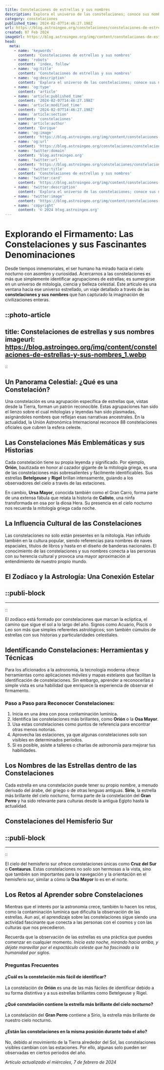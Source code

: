 ```yaml
---
title: Constelaciones de estrellas y sus nombres
description: Explora el universo de las constelaciones; conoce sus nombres y las leyendas celestiales que cada agrupación estelar encierra.
category: constelaciones
published_time: 2024-02-07T14:46:27.198Z
url: https://blog.astroingeo.org/constelaciones/constelaciones-de-estrellas-y-sus-nombres
created: 07 Feb 2024
imageUrl: https://blog.astroingeo.org/img/content/constelaciones-de-estrellas-y-sus-nombres_1.webp
head:
  meta:
    - name: 'keywords'
      content: 'Constelaciones de estrellas y sus nombres'
    - name: 'robots'
      content: 'index, follow'
    - name: 'og:title'
      content: 'Constelaciones de estrellas y sus nombres'
    - name: 'og:description'
      content: 'Explora el universo de las constelaciones; conoce sus nombres y las leyendas celestiales que cada agrupación estelar encierra.'
    - name: 'og:type'
      content: 'article'
    - name: 'article:published_time'
      content: '2024-02-07T14:46:27.198Z'
    - name: 'article:modified_time'
      content: '2024-02-07T14:46:27.198Z'
    - name: 'article:section'
      content: 'constelaciones'
    - name: 'article:author'
      content: 'Enrique'
    - name: 'og:image'
      content: 'https://blog.astroingeo.org/img/content/constelaciones-de-estrellas-y-sus-nombres_1.webp'
    - name: 'og:url'
      content: 'https://blog.astroingeo.org/constelaciones/constelaciones-de-estrellas-y-sus-nombres'
    - name: 'twitter:domain'
      content: 'blog.astroingeo.org'
    - name: 'twitter:url'
      content: 'https://blog.astroingeo.org/constelaciones/constelaciones-de-estrellas-y-sus-nombres'
    - name: 'twitter:title'
      content: 'Constelaciones de estrellas y sus nombres'
    - name: 'twitter:card'
      content: 'https://blog.astroingeo.org/img/content/constelaciones-de-estrellas-y-sus-nombres_1.webp'
    - name: 'twitter:description'
      content: 'Explora el universo de las constelaciones; conoce sus nombres y las leyendas celestiales que cada agrupación estelar encierra.'
    - name: 'twitter:image'
      content: 'https://blog.astroingeo.org/img/content/constelaciones-de-estrellas-y-sus-nombres_1.webp'
    - name: 'copyright'
      content: '© 2024 blog.astroingeo.org'
---
```

# Explorando el Firmamento: Las Constelaciones y sus Fascinantes Denominaciones

Desde tiempos inmemoriales, el ser humano ha mirado hacia el cielo nocturno con asombro y curiosidad. Acercarnos a las constelaciones es más que simplemente identificar agrupaciones de estrellas; es sumergirse en un universo de mitología, ciencia y belleza celestial. Este artículo es una ventana hacia ese universo estrellado, un viaje detallado a través de las **constelaciones y sus nombres** que han capturado la imaginación de civilizaciones enteras.


::photo-article
---
title: Constelaciones de estrellas y sus nombres
imageurl: https://blog.astroingeo.org/img/content/constelaciones-de-estrellas-y-sus-nombres_1.webp
---
::


## Un Panorama Celestial: ¿Qué es una Constelación?

Una constelación es una agrupación específica de estrellas que, vistas desde la Tierra, forman un patrón reconocible. Estas agrupaciones han sido el lienzo sobre el cual mitologías y leyendas han sido plasmadas, asignándoles nombres que reflejan esas narrativas ancestrales. En la actualidad, la Unión Astronómica Internacional reconoce 88 constelaciones oficiales que cubren la esfera celeste.

## Las Constelaciones Más Emblemáticas y sus Historias

Cada constelación tiene su propia leyenda y significado. Por ejemplo, **Orión**, bautizada en honor al cazador gigante de la mitología griega, es una de las constelaciones más sobresalientes y fácilmente identificables. Sus estrellas **Betelgeuse** y **Rigel** brillan intensamente, guiando a los observadores del cielo a través de las estaciones.

En cambio, **Ursa Mayor**, conocida también como el Gran Carro, forma parte de una extensa fábula que relata la historia de **Calisto**, una ninfa transformada en osa por la diosa Hera. Su presencia en el cielo nocturno nos recuerda la mitología griega cada noche.

## La Influencia Cultural de las Constelaciones

Las constelaciones no solo están presentes en la mitología. Han influido también en la cultura popular, siendo referencias para nombres de naves espaciales, títulos de libros y hasta en el diseño de banderas nacionales. El conocimiento de las constelaciones y sus nombres conecta a las personas con su herencia cultural y provoca una mayor aproximación al entendimiento de nuestro propio mundo.

## El Zodíaco y la Astrología: Una Conexión Estelar


  ::publi-block
  ---
  ---
  ::
  
  
El zodíaco está formado por constelaciones que marcan la eclíptica, el camino que sigue el sol a lo largo del año. Signos como Acuario, Piscis o Leo son más que simples referentes astrológicos; son también cúmulos de estrellas con sus historias y particularidades celestiales.

## Identificando Constelaciones: Herramientas y Técnicas

Para los aficionados a la astronomía, la tecnología moderna ofrece herramientas como aplicaciones móviles y mapas estelares que facilitan la identificación de constelaciones. Sin embargo, aprender a reconocerlas a simple vista es una habilidad que enriquece la experiencia de observar el firmamento.

### **Paso a Paso para Reconocer Constelaciones**:

1. Inicia en una área con poca contaminación lumínica.
2. Identifica las constelaciones más brillantes, como **Orión** o la **Osa Mayor**.
3. Usa estas constelaciones como puntos de referencia para encontrar otras menos notorias.
4. Aprovecha las estaciones, ya que algunas constelaciones solo son visibles en determinados períodos.
5. Si es posible, asiste a talleres o charlas de astronomía para mejorar tus habilidades.

## Los Nombres de las Estrellas dentro de las Constelaciones

Cada estrella en una constelación puede tener su propio nombre, a menudo derivado del árabe, del griego o de otras lenguas antiguas. **Sirio**, la estrella más brillante del cielo nocturno, forma parte de la constelación del **Gran Perro** y ha sido relevante para culturas desde la antigua Egipto hasta la actualidad.

## Constelaciones del Hemisferio Sur


  ::publi-block
  ---
  ---
  ::
  
  
El cielo del hemisferio sur ofrece constelaciones únicas como **Cruz del Sur** o **Centaurus**. Estas constelaciones no solo son hermosas a la vista, sino que también son importantes para la navegación y la orientación en el hemisferio sur, similar a cómo la **Osa Mayor** lo es en el norte.

## Los Retos al Aprender sobre Constelaciones

Mientras que el interés por la astronomía crece, también lo hacen los retos, como la contaminación lumínica que dificulta la observación de las estrellas. Aun así, el aprendizaje sobre las constelaciones sigue siendo una actividad fascinante que conecta a las personas con el cosmos y con las culturas que nos precedieron.

Recuerda que la observación de las estrellas es una práctica que puedes comenzar en cualquier momento. *Inicia esta noche, mirando hacia arriba, y déjate maravillar por el espactáculo celeste que ha fascinado a la humanidad por siglos.*

### Preguntas Frecuentes

#### ¿Cuál es la constelación más fácil de identificar?
La constelación de **Orión** es una de las más fáciles de identificar debido a su forma distintiva y a sus estrellas brillantes como Betelgeuse y Rigel.

#### ¿Qué constelación contiene la estrella más brillante del cielo nocturno?
La constelación del **Gran Perro** contiene a Sirio, la estrella más brillante de nuestro cielo nocturno.

#### ¿Están las constelaciones en la misma posición durante todo el año?
No, debido al movimiento de la Tierra alrededor del Sol, las constelaciones visibles cambian con las estaciones. Por ello, algunas solo pueden ser observadas en ciertos periodos del año.

_Artículo actualizado el miércoles, 7 de febrero de 2024_